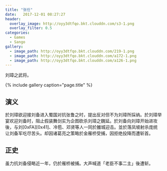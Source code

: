 ```yaml
---
title: "张任"
date:   2017-12-01 08:27:27
header:
  overlay_image: http://oyy3dtfqo.bkt.clouddn.com/s3-1.png
  overlay_filter: 0.5
categories:
  - Games
  - Sango
gallery:
  - image_path: http://oyy3dtfqo.bkt.clouddn.com/219-1.png
  - image_path: http://oyy3dtfqo.bkt.clouddn.com/a172-1.png
  - image_path: http://oyy3dtfqo.bkt.clouddn.com/a126-1.png
---
```


刘璋之武将。

{% include gallery caption="page.title" %}

## 演义

於刘璋欲迎接刘备进入蜀国对抗张鲁之时，提出反对但不为刘璋所採纳。於刘璋举宴欢迎刘备时，阻止假装舞剑实为企图砍杀刘璋之魏延。於刘备向刘璋开始进攻後，与刘[0xFA][0x41]、冷苞、邓贤等人一同於雒城迎击。並於落凤坡射杀庞统让刘备军吃尽苦头。却因诸葛亮之策略於金雁桥受捕，因拒绝投降而遭斩首。

## 正史

虽力抗刘备侵略近一年，仍於雁桥被捕。大声喊道「老臣不事二主」後遭斩。